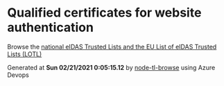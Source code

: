 # Qualified certificates for website authentication 
 Browse the [national eIDAS Trusted Lists and the EU List of eIDAS Trusted Lists (LOTL)](https://webgate.ec.europa.eu/tl-browser/#/) 
 
 
Generated at **Sun 02/21/2021  0:05:15.12** by [node-tl-browse](https://github.com/ymedlop/node-tl-browser) using Azure Devops 
